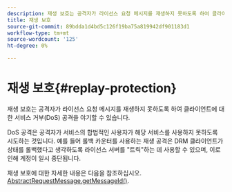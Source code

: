 ```yaml
---
description: 재생 보호는 공격자가 라이선스 요청 메시지를 재생하지 못하도록 하여 클라이언트에 대한 서비스 거부(DoS) 공격을 야기할 수 있습니다.
title: 재생 보호
source-git-commit: 89bdda1d4bd5c126f19ba75a819942df901183d1
workflow-type: tm+mt
source-wordcount: '125'
ht-degree: 0%

---
```



# 재생 보호{#replay-protection}

재생 보호는 공격자가 라이선스 요청 메시지를 재생하지 못하도록 하여 클라이언트에 대한 서비스 거부(DoS) 공격을 야기할 수 있습니다.

DoS 공격은 공격자가 서비스의 합법적인 사용자가 해당 서비스를 사용하지 못하도록 시도하는 것입니다. 예를 들어 롤백 카운터를 사용하는 재생 공격은 DRM 클라이언트가 상태를 롤백했다고 생각하도록 라이선스 서버를 &quot;트릭&quot;하는 데 사용할 수 있으며, 이로 인해 계정이 일시 중단됩니다.

재생 보호에 대한 자세한 내용은 다음을 참조하십시오. [ AbstractRequestMessage.getMessageId()](https://help.adobe.com/en_US/primetime/api/drm-apis/server/javadocs-flashaccess-pro/com/adobe/flashaccess/sdk/protocol/AbstractRequestMessage.html#getMessageId()).
